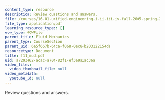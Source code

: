 ```yaml
---
content_type: resource
description: Review questions and answers.
file: /courses/16-01-unified-engineering-i-ii-iii-iv-fall-2005-spring-2006/a7293462acaca70f82f1ef3e9a1ac36a_f11_mud.pdf
file_type: application/pdf
learning_resource_types: []
ocw_type: OCWFile
parent_title: Fluid Mechanics
parent_type: CourseSection
parent_uid: 6a5f667b-6fca-f068-0ec8-b203122154de
resourcetype: Document
title: f11_mud.pdf
uid: a7293462-acac-a70f-82f1-ef3e9a1ac36a
video_files:
  video_thumbnail_file: null
video_metadata:
  youtube_id: null
---
```

Review questions and answers.

